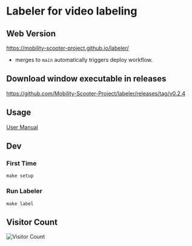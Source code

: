 # Labeler for video labeling
## Web Version
https://mobility-scooter-project.github.io/labeler/
- merges to `main` automatically triggers deploy workflow.

## Download window executable in releases
https://github.com/Mobility-Scooter-Project/labeler/releases/tag/v0.2.4
## Usage
[User Manual](./docs.md)
## Dev
### First Time
```
make setup
```
### Run Labeler
```
make label
```

## Visitor Count
![Visitor Count](https://profile-counter.glitch.me/huangruoqi/count.svg)
